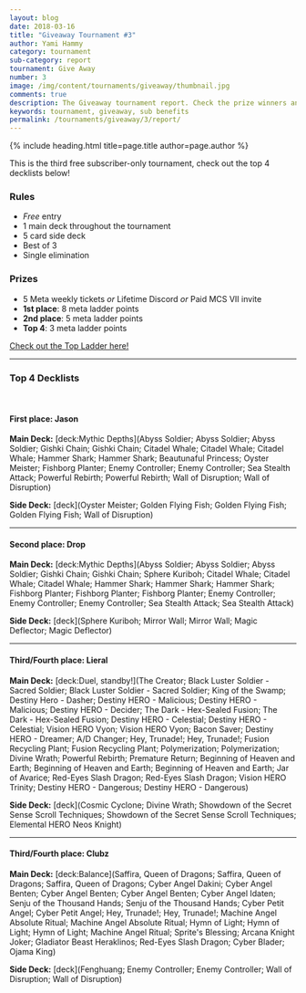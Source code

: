 ```yaml
---
layout: blog
date: 2018-03-16
title: "Giveaway Tournament #3"
author: Yami Hammy
category: tournament
sub-category: report
tournament: Give Away
number: 3
image: /img/content/tournaments/giveaway/thumbnail.jpg
comments: true
description: The Giveaway tournament report. Check the prize winners and their decks here!
keywords: tournament, giveaway, sub benefits
permalink: /tournaments/giveaway/3/report/
---
```


{% include heading.html title=page.title author=page.author %}

This is the third free subscriber-only tournament, check out the top 4 decklists below! 

### Rules
* *Free* entry
* 1 main deck throughout the tournament
* 5 card side deck 
* Best of 3
* Single elimination

### Prizes
* 5 Meta weekly tickets *or* Lifetime Discord *or* Paid MCS VII invite
* **1st place**: 8 meta ladder points
* **2nd place**: 5 meta ladder points
* **Top 4**: 3 meta ladder points

[Check out the Top Ladder here!](/discord/#topladder)

---

### Top 4 Decklists

<br>

#### First place: Jason

**Main Deck:**
[deck:Mythic Depths](Abyss Soldier; Abyss Soldier; Abyss Soldier; Gishki Chain; Gishki Chain; Citadel Whale; Citadel Whale; Citadel Whale; Hammer Shark; Hammer Shark; Beautunaful Princess; Oyster Meister; Fishborg Planter; Enemy Controller; Enemy Controller; Sea Stealth Attack; Powerful Rebirth; Powerful Rebirth; Wall of Disruption; Wall of Disruption)

**Side Deck:**
[deck](Oyster Meister; Golden Flying Fish; Golden Flying Fish; Golden Flying Fish; Wall of Disruption)

---

#### Second place: Drop

**Main Deck:**
[deck:Mythic Depths](Abyss Soldier; Abyss Soldier; Abyss Soldier; Gishki Chain; Gishki Chain; Sphere Kuriboh; Citadel Whale; Citadel Whale; Citadel Whale; Hammer Shark; Hammer Shark; Hammer Shark; Fishborg Planter; Fishborg Planter; Fishborg Planter; Enemy Controller; Enemy Controller; Enemy Controller; Sea Stealth Attack; Sea Stealth Attack)

**Side Deck:**
[deck](Sphere Kuriboh; Mirror Wall; Mirror Wall; Magic Deflector; Magic Deflector)

---

#### Third/Fourth place: Lieral

**Main Deck:**
[deck:Duel, standby!](The Creator; Black Luster Soldier - Sacred Soldier; Black Luster Soldier - Sacred Soldier; King of the Swamp; Destiny Hero - Dasher; Destiny HERO - Malicious; Destiny HERO - Malicious; Destiny HERO - Decider; The Dark - Hex-Sealed Fusion; The Dark - Hex-Sealed Fusion; Destiny HERO - Celestial; Destiny HERO - Celestial; Vision HERO Vyon; Vision HERO Vyon; Bacon Saver; Destiny HERO - Dreamer; A/D Changer; Hey, Trunade!; Hey, Trunade!; Fusion Recycling Plant; Fusion Recycling Plant; Polymerization; Polymerization; Divine Wrath; Powerful Rebirth; Premature Return; Beginning of Heaven and Earth; Beginning of Heaven and Earth; Beginning of Heaven and Earth; Jar of Avarice; Red-Eyes Slash Dragon; Red-Eyes Slash Dragon; Vision HERO Trinity; Destiny HERO - Dangerous; Destiny HERO - Dangerous)

**Side Deck:**
[deck](Cosmic Cyclone; Divine Wrath; Showdown of the Secret Sense Scroll Techniques; Showdown of the Secret Sense Scroll Techniques; Elemental HERO Neos Knight)

---

#### Third/Fourth place: Clubz

**Main Deck:**
[deck:Balance](Saffira, Queen of Dragons; Saffira, Queen of Dragons; Saffira, Queen of Dragons; Cyber Angel Dakini; Cyber Angel Benten; Cyber Angel Benten; Cyber Angel Benten; Cyber Angel Idaten; Senju of the Thousand Hands; Senju of the Thousand Hands; Cyber Petit Angel; Cyber Petit Angel; Hey, Trunade!; Hey, Trunade!; Machine Angel Absolute Ritual; Machine Angel Absolute Ritual; Hymn of Light; Hymn of Light; Hymn of Light; Machine Angel Ritual; Sprite's Blessing; Arcana Knight Joker; Gladiator Beast Heraklinos; Red-Eyes Slash Dragon; Cyber Blader; Ojama King)

**Side Deck:**
[deck](Fenghuang; Enemy Controller; Enemy Controller; Wall of Disruption; Wall of Disruption)